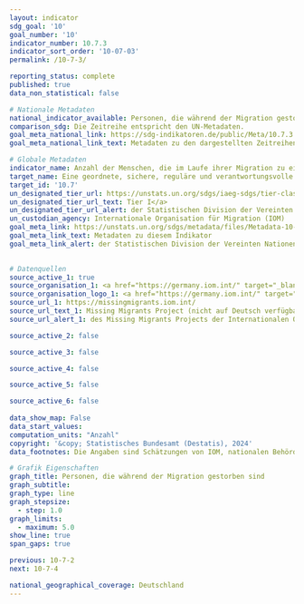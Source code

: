 ```yaml
---
layout: indicator    
sdg_goal: '10'    
goal_number: '10'    
indicator_number: 10.7.3    
indicator_sort_order: '10-07-03'    
permalink: /10-7-3/    

reporting_status: complete    
published: true    
data_non_statistical: false    

# Nationale Metadaten    
national_indicator_available: Personen, die während der Migration gestorben sind    
comparison_sdg: Die Zeitreihe entspricht den UN-Metadaten.    
goal_meta_national_link: https://sdg-indikatoren.de/public/Meta/10.7.3.pdf
goal_meta_national_link_text: Metadaten zu den dargestellten Zeitreihen    

# Globale Metadaten    
indicator_name: Anzahl der Menschen, die im Laufe ihrer Migration zu einem internationalen Zielort gestorben oder verschwunden sind    
target_name: Eine geordnete, sichere, reguläre und verantwortungsvolle Migration und Mobilität von Menschen ermöglichen, unter anderem durch die Anwendung einer planvollen und gut gesteuerten Migrationspolitik    
target_id: '10.7'    
un_designated_tier_url: https://unstats.un.org/sdgs/iaeg-sdgs/tier-classification/'    
un_designated_tier_url_text: Tier I</a>    
un_designated_tier_url_alert: der Statistischen Division der Vereinten Nationen    
un_custodian_agency: Internationale Organisation für Migration (IOM)    
goal_meta_link: https://unstats.un.org/sdgs/metadata/files/Metadata-10-07-03.pdf    
goal_meta_link_text: Metadaten zu diesem Indikator    
goal_meta_link_alert: der Statistischen Division der Vereinten Nationen    
    

# Datenquellen
source_active_1: true
source_organisation_1: <a href="https://germany.iom.int/" target="_blank" onclick="return confirm_alert('des Missing Migrants Projects der Internationalen Organisation für Migration','De');"> Missing Migrants Project der Internationalen Organisation für Migration (IOM) </a>
source_organisation_logo_1: <a href="https://germany.iom.int/" target="_blank" onclick="return confirm_alert('des Missing Migrants Projects der Internationalen Organisation für Migration','De');"><img src="https://sdg-indikatoren.de/public/OrgImgDe/iom.png" alt="Logo iom" style="height:60px; width:148px"/></a>
source_url_1: https://missingmigrants.iom.int/
source_url_text_1: Missing Migrants Project (nicht auf Deutsch verfügbar)
source_url_alert_1: des Missing Migrants Projects der Internationalen Organisation für Migration

source_active_2: false

source_active_3: false

source_active_4: false

source_active_5: false

source_active_6: false
    
data_show_map: False    
data_start_values:     
computation_units: "Anzahl"    
copyright: '&copy; Statistisches Bundesamt (Destatis), 2024'    
data_footnotes: Die Angaben sind Schätzungen von IOM, nationalen Behörden und Medienquellen.<br>• Daten sind erst ab 2014 verfügbar.    

# Grafik Eigenschaften    
graph_title: Personen, die während der Migration gestorben sind
graph_subtitle:     
graph_type: line
graph_stepsize: 
  - step: 1.0    
graph_limits:
  - maximum: 5.0
show_line: true
span_gaps: true    

previous: 10-7-2    
next: 10-7-4    

national_geographical_coverage: Deutschland    
---
```


<span></span>